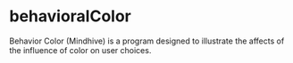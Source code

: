 # behavioralColor

Behavior Color (Mindhive) is a program designed to illustrate the affects of the influence of color on user choices. 
